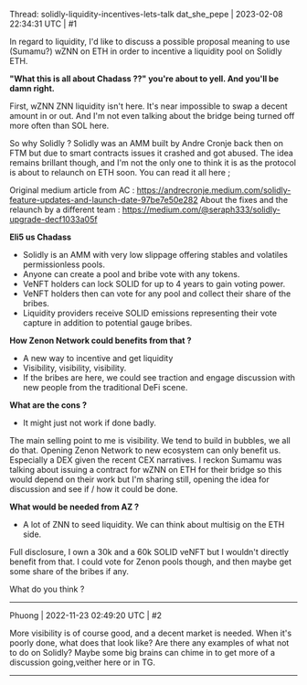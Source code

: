 Thread: solidly-liquidity-incentives-lets-talk
dat_she_pepe | 2023-02-08 22:34:31 UTC | #1

In regard to liquidity, I'd like to discuss a possible proposal meaning to use (Sumamu?) wZNN on ETH in order to incentive a liquidity pool on Solidly ETH.


**"What this is all about Chadass ??" you're about to yell. And you'll be damn right.** 

First, wZNN ZNN liquidity isn't here. It's near impossible to swap a decent amount in or out. And I'm not even talking about the bridge being turned off more often than SOL here. 

So why Solidly ?  Solidly was an AMM built by Andre Cronje back then on FTM but due to smart contracts issues it crashed and got abused. The idea remains brillant though, and I'm not the only one to think it is as the protocol is about to relaunch on ETH soon. You can read it all here ;

Original medium article from AC : https://andrecronje.medium.com/solidly-feature-updates-and-launch-date-97be7e50e282
About the fixes and the relaunch by a different team : https://medium.com/@seraph333/solidly-upgrade-decf1033a05f


**Eli5 us Chadass** 

- Solidly is an AMM with very low slippage offering stables and volatiles permissionless pools. 
- Anyone can create a pool and bribe vote with any tokens. 
- VeNFT holders can lock SOLID for up to 4 years to gain voting power. 
- VeNFT holders then can vote for any pool and collect their share of the bribes. 
- Liquidity providers receive SOLID emissions representing their vote capture in addition to potential gauge bribes.


**How Zenon Network could benefits from that ?** 

- A new way to incentive and get liquidity
- Visibility, visibility, visibility.
- If the bribes are here, we could see traction and engage discussion with new people from the traditional DeFi scene.


**What are the cons ?**
- It might just not work if done badly.


The main selling point to me is visibility. We tend to build in bubbles, we all do that. Opening Zenon Network to new ecosystem can only benefit us. Especially a DEX given the recent CEX narratives. I reckon Sumamu was talking about issuing a contract for wZNN on ETH for their bridge so this would depend on their work but I'm sharing still, opening the idea for discussion and see if / how it could be done. 


**What would be needed from AZ ?** 
- A lot of ZNN to seed liquidity. We can think about multisig on the ETH side. 


Full disclosure, I own a 30k and a 60k SOLID veNFT but I wouldn't directly benefit from that. I could vote for Zenon pools though, and then maybe get some share of the bribes if any. 


What do you think ?

-------------------------

Phuong | 2022-11-23 02:49:20 UTC | #2

More visibility is of course good, and a decent market is needed. When it's poorly done, what does that look like? Are there any examples of what not to do on Solidly? Maybe some big brains can chime in to get more of a discussion going,veither here or in TG.

-------------------------

